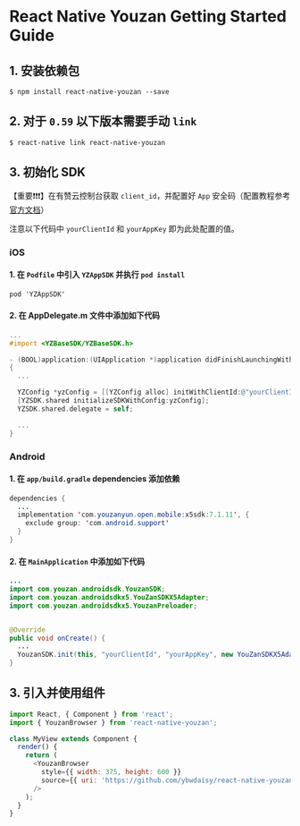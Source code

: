 # React Native Youzan Getting Started Guide

## 1. 安装依赖包

`$ npm install react-native-youzan --save`

## 2. 对于 `0.59` 以下版本需要手动 `link`

`$ react-native link react-native-youzan`

## 3. 初始化 SDK

【重要❗️❗️❗️】在有赞云控制台获取 `client_id`，并配置好 `App` 安全码（配置教程参考[官方文档](https://doc.youzanyun.com/resource/develop-guide/35675/38923)）

注意以下代码中 `yourClientId` 和 `yourAppKey` 即为此处配置的值。

### iOS

#### 1. 在 `Podfile` 中引入 `YZAppSDK` 并执行 `pod install`

```objectivec
pod 'YZAppSDK'
```

#### 2. 在 AppDelegate.m 文件中添加如下代码

```objectivec
...
#import <YZBaseSDK/YZBaseSDK.h>

- (BOOL)application:(UIApplication *)application didFinishLaunchingWithOptions:(NSDictionary *)launchOptions
{
  ...

  YZConfig *yzConfig = [[YZConfig alloc] initWithClientId:@"yourClientId" andAppKey:@"yourAppKey"];
  [YZSDK.shared initializeSDKWithConfig:yzConfig];
  YZSDK.shared.delegate = self;

  ...
}
```

### Android

#### 1. 在 `app/build.gradle` dependencies 添加依赖

```java
dependencies {
  ...
  implementation 'com.youzanyun.open.mobile:x5sdk:7.1.11', {
    exclude group: 'com.android.support'
  }
}
```

#### 2. 在 `MainApplication` 中添加如下代码

```java
...
import com.youzan.androidsdk.YouzanSDK;
import com.youzan.androidsdkx5.YouZanSDKX5Adapter;
import com.youzan.androidsdkx5.YouzanPreloader;


@Override
public void onCreate() {
  ...
  YouzanSDK.init(this, "yourClientId", "yourAppKey", new YouZanSDKX5Adapter());
}

```

## 3. 引入并使用组件

```javascript
import React, { Component } from 'react';
import { YouzanBrowser } from 'react-native-youzan';

class MyView extends Component {
  render() {
    return (
      <YouzanBrowser
        style={{ width: 375, height: 600 }}
        source={{ uri: 'https://github.com/ybwdaisy/react-native-youzan' }}
      />
    );
  }
}
```
